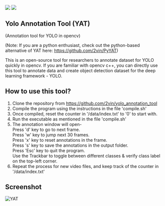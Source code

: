 <a href="https://linkedin.com/in/2vin"><img src="https://img.shields.io/badge/LinkedIn-0077B5?style=for-the-badge&logo=linkedin&logoColor=white"></img></a>
<a href="https://connect.vin"><img src="https://img.shields.io/badge/website-FF6A00?style=for-the-badge&logo=About.me&logoColor=white"></img></a>

## Yolo Annotation Tool (YAT)
(Annotation tool for YOLO in opencv)

(Note: If you are a python enthusiast, check out the python-based alternative of YAT here: https://github.com/2vin/PyYAT)

This is an open-source tool for researchers to annotate dataset for YOLO quickly in opencv. If you are familiar with opencv c++, you can directly use this tool to annotate data and create object detection dataset for the deep learning framework - YOLO. 

## How to use this tool?
1. Clone the repository from https://github.com/2vin/yolo_annotation_tool
2. Compile the program using the instructions in the file 'compile.sh'
3. Once compiled, reset the counter in '/data/index.txt' to '0' to start with.
4. Run the executable as mentioned in the file 'compile.sh'
5. The annotation window will open-  
    Press 'd' key to go to next frame.  
    Press 'w' key to jump next 30 frames.  
    Press 'x' key to reset annotations in the frame.  
    Press 's' key to save the annotations in the output folder.  
    Press 'Esc' key to quit the program.  
    Use the Trackbar to toggle between different classes & verify class label on the top-left corner.  
6. Repeat the process for new video files, and keep track of the counter in '/data/index.txt'

## Screenshot
![YAT](https://user-images.githubusercontent.com/38634222/61153312-77382380-a508-11e9-9449-32e1995e8612.png)
